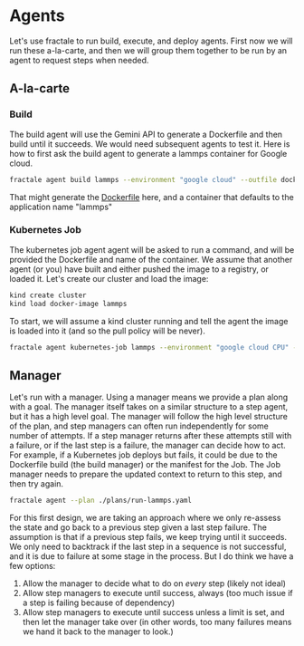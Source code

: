 # Agents

Let's use fractale to run build, execute, and deploy agents. First now we will run these a-la-carte, and then we will group them together to be run by an agent to request steps when needed.

## A-la-carte

### Build

The build agent will use the Gemini API to generate a Dockerfile and then build until it succeeds. We would need subsequent agents to test it.
Here is how to first ask the build agent to generate a lammps container for Google cloud.

```bash
fractale agent build lammps --environment "google cloud" --outfile dockerfile
```

That might generate the [Dockerfile](Dockerfile) here, and a container that defaults to the application name "lammps"

### Kubernetes Job

The kubernetes job agent agent will be asked to run a command, and will be provided the Dockerfile and name of the container. We assume that another agent (or you) have built and either pushed the image to a registry, or loaded it. Let's create our cluster and load the image:

```bash
kind create cluster
kind load docker-image lammps
```

To start, we will assume a kind cluster running and tell the agent the image is loaded into it (and so the pull policy will be never). 

```bash
fractale agent kubernetes-job lammps --environment "google cloud CPU" --context-file ./Dockerfile --no-pull 
```

## Manager

Let's run with a manager. Using a manager means we provide a plan along with a goal. The manager itself takes on a similar structure to a step agent, but it has a high level goal. The manager will follow the high level structure of the plan, and step
managers can often run independently for some number of attempts. If a step manager
returns after these attempts still with a failure, or if the last step is a failure,
the manager can decide how to act. For example, if a Kubernetes job deploys but fails,
it could be due to the Dockerfile build (the build manager) or the manifest for the Job.
The Job manager needs to prepare the updated context to return to this step, and then
try again.

```bash
fractale agent --plan ./plans/run-lammps.yaml
```

For this first design, we are taking an approach where we only re-assess the state and go back to a previous step given a last step failure. The assumption is that if a previous step fails, we keep trying until it succeeds. We only need to backtrack if the last step in a sequence is not successful, and it is due to failure at some stage in the process. But I do think we have a few options:

1. Allow the manager to decide what to do on _every_ step (likely not ideal)
2. Allow step managers to execute until success, always (too much issue if a step is failing because of dependency)
3. Allow step managers to execute until success unless a limit is set, and then let the manager take over (in other words, too many failures means we hand it back to the manager to look.)